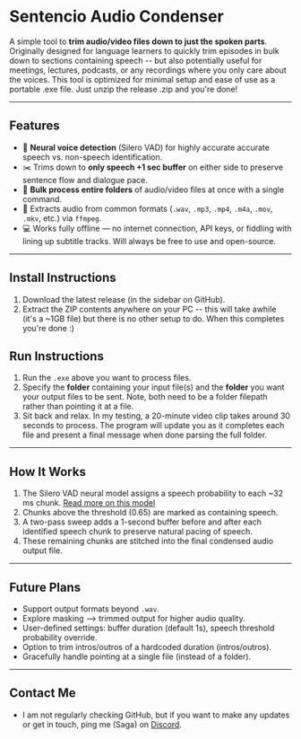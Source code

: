 # Sentencio Audio Condenser

A simple tool to **trim audio/video files down to just the spoken parts**. Originally designed for language learners to quickly trim episodes in bulk down to sections containing speech -- but also potentially useful for meetings, lectures, podcasts, or any recordings where you only care about the voices. This tool is optimized for minimal setup and ease of use as a portable .exe file. Just unzip the release .zip and you're done!

---

## Features
- :brain: **Neural voice detection** (Silero VAD) for highly accurate accurate speech vs. non-speech identification.
- :scissors: Trims down to **only speech +1 sec buffer** on either side to preserve sentence flow and dialogue pace.
- :open_file_folder: **Bulk process entire folders** of audio/video files at once with a single command.
- :arrows_counterclockwise: Extracts audio from common formats (`.wav`, `.mp3`, `.mp4`, `.m4a`, `.mov`, `.mkv`, etc.) via `ffmpeg`.  
- :computer: Works fully offline — no internet connection, API keys, or fiddling with lining up subtitle tracks. Will always be free to use and open-source.

---

## Install Instructions
1. Download the latest release (in the sidebar on GitHub).  
2. Extract the ZIP contents anywhere on your PC -- this will take awhile (it's a ~1GB file) but there is no other setup to do. When this completes you're done :)

## Run Instructions
1. Run the `.exe` above you want to process files.
2. Specify the __folder__ containing your input file(s) and the __folder__ you want your output files to be sent. Note, both need to be a folder filepath rather than pointing it at a file.
3. Sit back and relax. In my testing, a 20-minute video clip takes around 30 seconds to process. The program will update you as it completes each file and present a final message when done parsing the full folder. 

---

## How It Works
1. The Silero VAD neural model assigns a speech probability to each ~32 ms chunk. [Read more on this model](https://github.com/snakers4/silero-vad)
2. Chunks above the threshold (0.65) are marked as containing speech.  
3. A two-pass sweep adds a 1-second buffer before and after each identified speech chunk to preserve natural pacing of speech.
4. These remaining chunks are stitched into the final condensed audio output file.

---

## Future Plans
- Support output formats beyond `.wav`.  
- Explore masking --> trimmed output for higher audio quality.  
- User-defined settings: buffer duration (default 1s), speech threshold probability override.  
- Option to trim intros/outros of a hardcoded duration (intros/outros).
- Gracefully handle pointing at a single file (instead of a folder).

---

## Contact Me
- I am not regularly checking GitHub, but if you want to make any updates or get in touch, ping me (Saga) on [Discord](https://discord.gg/85zc78aHwy).
